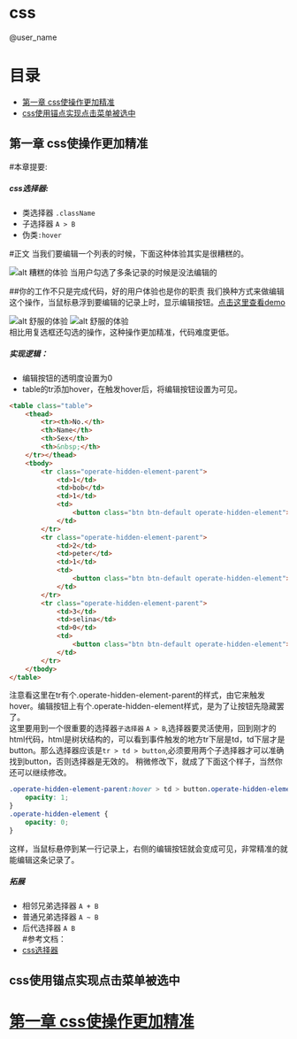 # css
@user_name
# 目录
* [第一章&nbsp;css使操作更加精准](#第一章&nbsp;css使操作更加精准)
* [css使用锚点实现点击菜单被选中](#css使用锚点实现点击菜单被选中)

第一章&nbsp;css使操作更加精准
---------
#本章提要:  

##### css选择器:
* 类选择器 `.className`
* 子选择器 `A > B`
* 伪类`:hover`  

#正文
当我们要编辑一个列表的时候，下面这种体验其实是很糟糕的。

![alt 糟糕的体验](https://cbtpro.github.io/css/example/Chapter%201/images/20170518152506.jpg)
当用户勾选了多条记录的时候是没法编辑的

##你的工作不只是完成代码，好的用户体验也是你的职责
我们换种方式来做编辑这个操作，当鼠标悬浮到要编辑的记录上时，显示编辑按钮。[点击这里查看demo](https://cbtpro.github.io/css/example/Chapter%201/Chapter%201.html)  

![alt 舒服的体验](https://cbtpro.github.io/css/example/Chapter%201/images/20170518161228.jpg)
![alt 舒服的体验](https://cbtpro.github.io/css/example/Chapter%201/images/20170518161259.jpg)  
相比用复选框还勾选的操作，这种操作更加精准，代码难度更低。
##### 实现逻辑：
* 编辑按钮的透明度设置为0
* table的tr添加hover，在触发hover后，将编辑按钮设置为可见。   
```html
<table class="table">
	<thead>
		<tr><th>No.</th>
		<th>Name</th>
		<th>Sex</th>
		<th>&nbsp;</th>
	</tr></thead>
	<tbody>
		<tr class="operate-hidden-element-parent">
			<td>1</td>
			<td>bob</td>
			<td>1</td>
			<td>
				<button class="btn btn-default operate-hidden-element">编辑</button>
			</td>
		</tr>
		<tr class="operate-hidden-element-parent">
			<td>2</td>
			<td>peter</td>
			<td>1</td>
			<td>
				<button class="btn btn-default operate-hidden-element">编辑</button>
			</td>
		</tr>
		<tr class="operate-hidden-element-parent">
			<td>3</td>
			<td>selina</td>
			<td>0</td>
			<td>
				<button class="btn btn-default operate-hidden-element">编辑</button>
			</td>
		</tr>
	</tbody>
</table>
```
注意看这里在tr有个.operate-hidden-element-parent的样式，由它来触发hover。编辑按钮上有个.operate-hidden-element样式，是为了让按钮先隐藏罢了。  
这里要用到一个很重要的选择器`子选择器` `A > B`,选择器要灵活使用，回到刚才的html代码，html是树状结构的，可以看到事件触发的地方tr下层是td，td下层才是button。那么选择器应该是`tr > td > button`,必须要用两个子选择器才可以准确找到button，否则选择器是无效的。
稍微修改下，就成了下面这个样子，当然你还可以继续修改。
```css
.operate-hidden-element-parent:hover > td > button.operate-hidden-element {
	opacity: 1;
}
.operate-hidden-element {
	opacity: 0;
}
```
这样，当鼠标悬停到某一行记录上，右侧的编辑按钮就会变成可见，非常精准的就能编辑这条记录了。

##### 拓展
 * 相邻兄弟选择器 `A + B`
 * 普通兄弟选择器 `A ~ B`
 * 后代选择器 `A B`  
#参考文档：
* [css选择器](https://developer.mozilla.org/zh-CN/docs/Web/CSS/Reference#选择器)

css使用锚点实现点击菜单被选中
-------------------

# [第一章&nbsp;css使操作更加精准](#第一章&nbsp;css使操作更加精准)